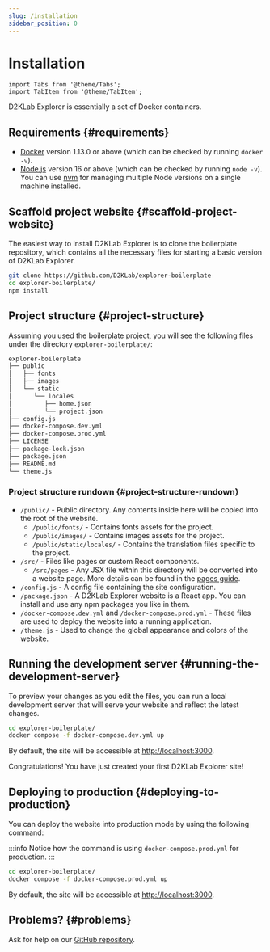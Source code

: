 ```yaml
---
slug: /installation
sidebar_position: 0
---
```


# Installation

```mdx-code-block
import Tabs from '@theme/Tabs';
import TabItem from '@theme/TabItem';
```

D2KLab Explorer is essentially a set of Docker containers.

## Requirements {#requirements}

- [Docker](https://docs.docker.com/get-docker/) version 1.13.0 or above (which can be checked by running `docker -v`).
- [Node.js](https://nodejs.org/en/download/) version 16 or above (which can be checked by running `node -v`). You can use [nvm](https://github.com/nvm-sh/nvm) for managing multiple Node versions on a single machine installed.

## Scaffold project website {#scaffold-project-website}

The easiest way to install D2KLab Explorer is to clone the boilerplate repository, which contains all the necessary files for starting a basic version of D2KLab Explorer.

```bash npm2yarn
git clone https://github.com/D2KLab/explorer-boilerplate
cd explorer-boilerplate/
npm install
```

## Project structure {#project-structure}

Assuming you used the boilerplate project, you will see the following files under the directory `explorer-boilerplate/`:

```bash
explorer-boilerplate
├── public
│   ├── fonts
│   ├── images
│   └── static
│      └── locales
│         ├── home.json
│         └── project.json
├── config.js
├── docker-compose.dev.yml
├── docker-compose.prod.yml
├── LICENSE
├── package-lock.json
├── package.json
├── README.md
└── theme.js
```

### Project structure rundown {#project-structure-rundown}

- `/public/` - Public directory. Any contents inside here will be copied into the root of the website.
  - `/public/fonts/` - Contains fonts assets for the project.
  - `/public/images/` - Contains images assets for the project.
  - `/public/static/locales/` - Contains the translation files specific to the project.
- `/src/` - Files like pages or custom React components.
  - `/src/pages` - Any JSX file within this directory will be converted into a website page. More details can be found in the [pages guide](guides/creating-pages.md).
- `/config.js` - A config file containing the site configuration.
- `/package.json` - A D2KLab Explorer website is a React app. You can install and use any npm packages you like in them.
- `/docker-compose.dev.yml` and `/docker-compose.prod.yml` - These files are used to deploy the website into a running application.
- `/theme.js` - Used to change the global appearance and colors of the website.

## Running the development server {#running-the-development-server}

To preview your changes as you edit the files, you can run a local development server that will serve your website and reflect the latest changes.

```bash npm2yarn
cd explorer-boilerplate/
docker compose -f docker-compose.dev.yml up
```

By default, the site will be accessible at [http://localhost:3000](http://localhost:3000).

Congratulations! You have just created your first D2KLab Explorer site!

## Deploying to production {#deploying-to-production}

You can deploy the website into production mode by using the following command:

:::info
Notice how the command is using `docker-compose.prod.yml` for production.
:::

```bash npm2yarn
cd explorer-boilerplate/
docker compose -f docker-compose.prod.yml up
```

By default, the site will be accessible at [http://localhost:3000](http://localhost:3000).

## Problems? {#problems}

Ask for help on our [GitHub repository](https://github.com/D2KLab/explorer).
